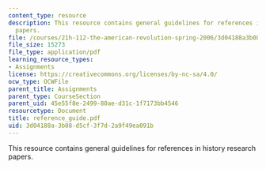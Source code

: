 ```yaml
---
content_type: resource
description: This resource contains general guidelines for references in history research
  papers.
file: /courses/21h-112-the-american-revolution-spring-2006/3d04188a3b08d5cf3f7d2a9f49ea091b_reference_guide.pdf
file_size: 15273
file_type: application/pdf
learning_resource_types:
- Assignments
license: https://creativecommons.org/licenses/by-nc-sa/4.0/
ocw_type: OCWFile
parent_title: Assignments
parent_type: CourseSection
parent_uid: 45e55f8e-2499-80ae-d31c-1f7173bb4546
resourcetype: Document
title: reference_guide.pdf
uid: 3d04188a-3b08-d5cf-3f7d-2a9f49ea091b
---
```

This resource contains general guidelines for references in history research papers.